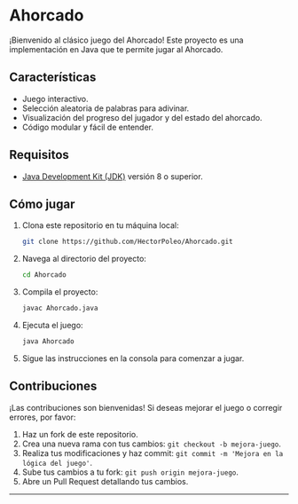 # Ahorcado

¡Bienvenido al clásico juego del Ahorcado! Este proyecto es una implementación en Java que te permite jugar al Ahorcado.

## Características

- Juego interactivo.
- Selección aleatoria de palabras para adivinar.
- Visualización del progreso del jugador y del estado del ahorcado.
- Código modular y fácil de entender.

## Requisitos

- [Java Development Kit (JDK)](https://www.oracle.com/java/technologies/javase-downloads.html) versión 8 o superior.

## Cómo jugar

1. Clona este repositorio en tu máquina local:

   ```bash
   git clone https://github.com/HectorPoleo/Ahorcado.git
   ```

2. Navega al directorio del proyecto:

   ```bash
   cd Ahorcado
   ```

3. Compila el proyecto:

   ```bash
   javac Ahorcado.java
   ```

4. Ejecuta el juego:

   ```bash
   java Ahorcado
   ```

5. Sigue las instrucciones en la consola para comenzar a jugar.

## Contribuciones

¡Las contribuciones son bienvenidas! Si deseas mejorar el juego o corregir errores, por favor:

1. Haz un fork de este repositorio.
2. Crea una nueva rama con tus cambios: `git checkout -b mejora-juego`.
3. Realiza tus modificaciones y haz commit: `git commit -m 'Mejora en la lógica del juego'`.
4. Sube tus cambios a tu fork: `git push origin mejora-juego`.
5. Abre un Pull Request detallando tus cambios.
---
